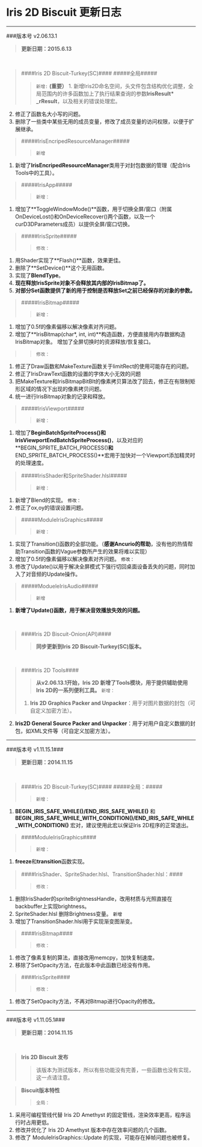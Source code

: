 # Iris 2D Biscuit 更新日志
---

###版本号 v2.06.13.1
>**更新日期：2015.6.13**

</br>

>####Iris 2D Biscuit-Turkey(SC)####
>#####全局#####
>>`新增:`
 **(重要）** 1. 新增Iris2D命名空间，头文件包含结构优化调整，全局范围内的许多函数加上了执行结果查询的参数**IrisResult* _rResult**，以及相关的错误处理宏。
2. 修正了函数名大小写的问题。
3. 删除了一些类中某些无用的成员变量，修改了成员变量的访问权限，以便于扩展继承。

>#####IrisEncripedResourceManager#####
>>`新增`
1. 新增了**IrisEncripedResourceManager**类用于对封包数据的管理（配合Iris Tools中的工具）。

>#####IrisApp#####
>>`新增：`
1. 增加了**ToggleWindowMode()**函数，用于切换全屏/窗口（附属OnDeviceLost()和OnDeviceRecover()两个函数，以及一个curD3DParameters成员）以提供全屏/窗口切换。

>#####IrisSprite#####
>>`修改：`
1. 用Shader实现了**Flash()**函数，效果更佳。
2. 删除了**SetDevice()**这个无用函数。
3. 实现了**BlendType**。
4. **现在释放IrisSprite对象不会释放其内部的IrisBitmap了。**
5. **对部分Set函数提供了新的用于控制是否释放Set之前已经保存的对象的参数。**

>#####IrisBitmap#####
>>`新增：`
1. 增加了0.5f的像素偏移以解决像素对齐问题。
2. 增加了**IrisBitmap(char*, int, int)**构造函数，方便直接用内存数据构造IrisBitmap对象。
增加了全屏切换时的资源释放/恢复接口。
>>`修改：`
1. 修正了Draw函数和MakeTexture函数关于limitRect的使用可能存在的问题。
2. 修正了IrisDrawText函数的设置的字体大小无效的问题
3. 把MakeTexture和IrisBitmapBitBlt的像素拷贝算法改了回去，修正在有限制矩形区域的情况下出现的像素拷贝问题。
4. 统一进行IrisBitmap对象的记录和释放。

>#####IrisViewport#####
>>`新增：`
1. 增加了**BeginBatchSpriteProcess()**和**IrisViewportEndBatchSpriteProcess()**，以及对应的**BEGIN_SPRITE_BATCH_PROCESS()**和**END_SPRITE_BATCH_PROCESS()**宏用于加快对一个Viewport添加精灵时的处理速度。

>#####IrisShader和SpriteShader.hlsl#####
>>`新增：`
1. 新增了Blend的实现。
`修改：`
1. 修正了ox,oy的错误设置问题。


>#####ModuleIrisGraphics#####
>>`新增：`
1. 实现了Transition()函数的全部功能。（**感谢Ancurio的帮助**，没有他的热情帮助Transition函数的Vague参数所产生的效果将难以实现）
2. 增加了0.5f的像素偏移以解决像素对齐问题。
`修改：`
1. 修改了Update()以用于解决全屏模式下强行切回桌面设备丢失的问题，同时加入了对音频的Update操作。

>#####ModueleIrisAudio#####
>>`新增`
1. **新增了Update()函数，用于解决音效播放失效的问题。**

</br>

>####Iris 2D Biscuit-Onion(API)####
>> **同步更新到Iris 2D Biscuit-Turkey(SC)版本。**

</br>

>####Iris 2D Tools####
>> **从v2.06.13.1开始，Iris 2D 新增了Tools模块，用于提供辅助使用Iris 2D的一系列便利工具。**
>`新增：`
> 1. **Iris 2D Graphics Packer and Unpacker**：用于对图片数据的封包（可自定义加密方法）。
2. **Iris2D General Source Packer and Unpacker**：用于对用户自定义数据的封包，如XML文件等（可自定义加密方法）。

--------

###版本号 v1.11.15.1###
>**更新日期：2014.11.15**

</br>

>####Iris 2D Biscuit-Turkey(SC)####
>#####全局：#####
>>`新增：`
1. **BEGIN_IRIS_SAFE_WHILE()/END_IRIS_SAFE_WHILE()** 和 **BEGIN_IRIS_SAFE_WHILE_WITH_CONDITION()/END_IRIS_SAFE_WHILE_WITH_CONDITION()** 宏对，建议使用此宏以保证Iris 2D程序的正常退出。

>####ModuleIrisGraphics####
>>`新增：`
1. **freeze**和**transition**函数实现。

>####IrisShader、SpriteShader.hlsl、TransitionShader.hlsl：####
>>`修改：`
1. 删除IrisShader的spriteBrightnessHandle，改用材质与光照直接在backbuffer上实现brightness。
2. SpriteShader.hlsl 删除Brightness变量。
`新增`
1. 增加了TransitionShader.hlsl用于实现渐变图渐变。

>####IrisBitmap####
>>`修改：`
1. 修改了像素复制的算法，直接改用memcpy，加快复制速度。
2. 移除了SetOpacity方法，在此版本中此函数已经没有作用。

>####IrisSprite####
>>`修改：`
1. 修改了SetOpacity方法，不再对Bitmap进行Opacity的修改。

-------

###版本号 v1.11.05.1###
>**更新日期：2014.11.15**

</br>

>**Iris 2D Biscuit 发布**
>>该版本为测试版本，所以有些功能没有完善，一些函数也没有实现，这一点请注意。

>**Biscuit版本特性**
>>`全局：`
1. 采用可编程管线代替 Iris 2D Amethyst 的固定管线，渲染效率更高，程序运行时占用更低。
2. 修改并优化了 Iris 2D Amethyst 版本中存在效率问题的几个函数。
3. 修改了 ModuleIrisGraphics::Update 的实现，可能存在掉帧问题也被修复。